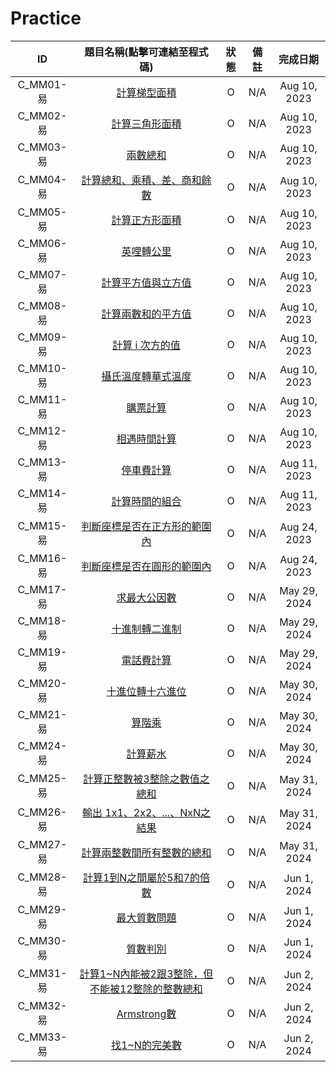 # Practice

|ID|題目名稱(點擊可連結至程式碼)|狀態|備註|完成日期|
|:-:|:-:|:-:|:-:|:-:|
|C_MM01-易|[計算梯型面積](./C_MM01_E/src/Main.java)|O|N/A|Aug 10, 2023|
|C_MM02-易|[計算三角形面積](./C_MM02_E/src/Main.java)|O|N/A|Aug 10, 2023|
|C_MM03-易|[兩數總和](./C_MM03_E/src/Main.java)|O|N/A|Aug 10, 2023|
|C_MM04-易|[計算總和、乘積、差、商和餘數](./C_MM04_E/src/Main.java)|O|N/A|Aug 10, 2023|
|C_MM05-易|[計算正方形面積](./C_MM05_E/src/Main.java)|O|N/A|Aug 10, 2023|
|C_MM06-易|[英哩轉公里](./C_MM06_E/src/Main.java)|O|N/A|Aug 10, 2023|
|C_MM07-易|[計算平方值與立方值](./C_MM07_E/src/Main.java)|O|N/A|Aug 10, 2023|
|C_MM08-易|[計算兩數和的平方值](./C_MM08_E/src/Main.java)|O|N/A|Aug 10, 2023|
|C_MM09-易|[計算 i 次方的值](./C_MM09_E/src/Main.java)|O|N/A|Aug 10, 2023|
|C_MM10-易|[攝氏溫度轉華式溫度](./C_MM10_E/src/Main.java)|O|N/A|Aug 10, 2023|
|C_MM11-易|[購票計算](./C_MM11_E/src/Main.java)|O|N/A|Aug 10, 2023|
|C_MM12-易|[相遇時間計算](./C_MM12_E/src/Main.java)|O|N/A|Aug 10, 2023|
|C_MM13-易|[停車費計算](./C_MM13_E/src/Main.java)|O|N/A|Aug 11, 2023|
|C_MM14-易|[計算時間的組合](./C_MM14_E/src/Main.java)|O|N/A|Aug 11, 2023|
|C_MM15-易|[判斷座標是否在正方形的範圍內](./C_MM15_E/src/Main.java)|O|N/A|Aug 24, 2023|
|C_MM16-易|[判斷座標是否在圓形的範圍內](./C_MM16_E/src/Main.java)|O|N/A|Aug 24, 2023|
|C_MM17-易|[求最大公因數](./C_MM17_E/src/Main.java)|O|N/A|May 29, 2024|
|C_MM18-易|[十進制轉二進制](./C_MM18_E/src/Main.java)|O|N/A|May 29, 2024|
|C_MM19-易|[電話費計算](./C_MM19_E/src/Main.java)|O|N/A|May 29, 2024|
|C_MM20-易|[十進位轉十六進位](./C_MM20_E/src/Main.java)|O|N/A|May 30, 2024|
|C_MM21-易|[算階乘](./C_MM21_E/src/Main.java)|O|N/A|May 30, 2024|
|C_MM24-易|[計算薪水](./C_MM24_E/src/Main.java)|O|N/A|May 30, 2024|
|C_MM25-易|[計算正整數被3整除之數值之總和](./C_MM25_E/src/Main.java)|O|N/A|May 31, 2024|
|C_MM26-易|[輸出 1x1、2x2、...、NxN之結果](./C_MM26_E/src/Main.java)|O|N/A|May 31, 2024|
|C_MM27-易|[計算兩整數間所有整數的總和](./C_MM27_E/src/Main.java)|O|N/A|May 31, 2024|
|C_MM28-易|[計算1到N之間屬於5和7的倍數](./C_MM28_E/src/Main.java)|O|N/A|Jun 1, 2024|
|C_MM29-易|[最大質數問題](./C_MM29_E/src/Main.java)|O|N/A|Jun 1, 2024|
|C_MM30-易|[質數判別](./C_MM30_E/src/Main.java)|O|N/A|Jun 1, 2024|
|C_MM31-易|[計算1~N內能被2跟3整除，但不能被12整除的整數總和](./C_MM31_E/src/Main.java)|O|N/A|Jun 2, 2024|
|C_MM32-易|[Armstrong數](./C_MM32_E/src/Main.java)|O|N/A|Jun 2, 2024|
|C_MM33-易|[找1~N的完美數](./C_MM33_E/src/Main.java)|O|N/A|Jun 2, 2024|
